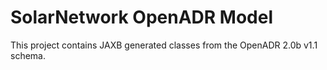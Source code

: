 # SolarNetwork OpenADR Model

This project contains JAXB generated classes from the OpenADR 2.0b v1.1 schema.
